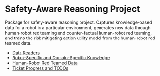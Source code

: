 # Safety-Aware Reasoning Project

Package for safety-aware reasoning project.  Captures knowledge-based data for a robot in a particular environment, generates new data through human-robot red teaming and counter-factual human-robot red teaming, and trains the risk mitigating action utility model from the human-robot red teamed data.

- [Data Readers](docs/data_readers.md)
- [Robot-Specific and Domain-Specific Knowledge](docs/robot_specific_knowledge.md)
- [Human-Robot Red Teamed Data](docs/red_team_data_generation.md)
- [Ticket Progress and TODOs](docs/ticket_todos.md)
